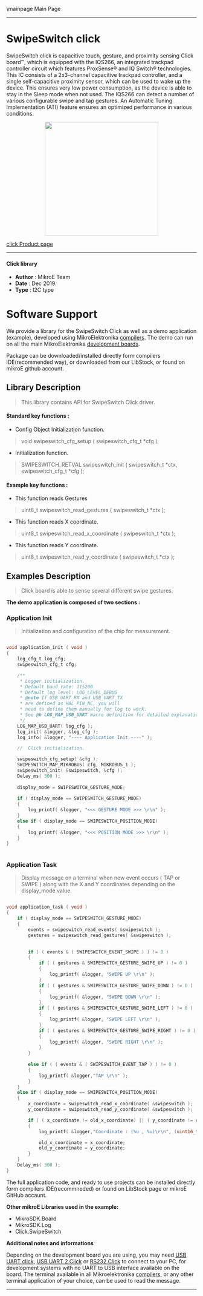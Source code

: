 \mainpage Main Page
 
 

---
# SwipeSwitch click

SwipeSwitch click is capacitive touch, gesture, and proximity sensing Click board™, which is equipped with the IQS266, an integrated trackpad controller circuit which features ProxSense® and IQ Switch® technologies. This IC consists of a 2x3-channel capacitive trackpad controller, and a single self-capacitive proximity sensor, which can be used to wake up the device. This ensures very low power consumption, as the device is able to stay in the Sleep mode when not used. The IQS266 can detect a number of various configurable swipe and tap gestures. An Automatic Tuning Implementation (ATI) feature ensures an optimized performance in various conditions.

<p align="center">
  <img src="https://download.mikroe.com/images/click_for_ide/swipeswitch_click.png" height=300px>
</p>

[click Product page](https://www.mikroe.com/swipeswitch-click)

---


#### Click library 

- **Author**        : MikroE Team
- **Date**          : Dec 2019.
- **Type**          : I2C type


# Software Support

We provide a library for the SwipeSwitch Click 
as well as a demo application (example), developed using MikroElektronika 
[compilers](https://shop.mikroe.com/compilers). 
The demo can run on all the main MikroElektronika [development boards](https://shop.mikroe.com/development-boards).

Package can be downloaded/installed directly form compilers IDE(recommended way), or downloaded from our LibStock, or found on mikroE github account. 

## Library Description

> This library contains API for SwipeSwitch Click driver.

#### Standard key functions :

- Config Object Initialization function.
> void swipeswitch_cfg_setup ( swipeswitch_cfg_t *cfg ); 
 
- Initialization function.
> SWIPESWITCH_RETVAL swipeswitch_init ( swipeswitch_t *ctx, swipeswitch_cfg_t *cfg );


#### Example key functions :

- This function reads Gestures
> uint8_t swipeswitch_read_gestures ( swipeswitch_t *ctx );
 
- This function reads X coordinate.
> uint8_t swipeswitch_read_x_coordinate ( swipeswitch_t *ctx );

- This function reads Y coordinate.
> uint8_t swipeswitch_read_y_coordinate ( swipeswitch_t *ctx );

## Examples Description

> Click board is able to sense several different swipe gestures. 

**The demo application is composed of two sections :**

### Application Init 

> Initialization and configuration of the chip for measurement.

```c

void application_init ( void )
{
    log_cfg_t log_cfg;
    swipeswitch_cfg_t cfg;

    /** 
     * Logger initialization.
     * Default baud rate: 115200
     * Default log level: LOG_LEVEL_DEBUG
     * @note If USB_UART_RX and USB_UART_TX 
     * are defined as HAL_PIN_NC, you will 
     * need to define them manually for log to work. 
     * See @b LOG_MAP_USB_UART macro definition for detailed explanation.
     */
    LOG_MAP_USB_UART( log_cfg );
    log_init( &logger, &log_cfg );
    log_info( &logger, "---- Application Init ----" );

    //  Click initialization.

    swipeswitch_cfg_setup( &cfg );
    SWIPESWITCH_MAP_MIKROBUS( cfg, MIKROBUS_1 );
    swipeswitch_init( &swipeswitch, &cfg );
    Delay_ms( 300 );
    
    display_mode = SWIPESWITCH_GESTURE_MODE;
    
    if ( display_mode == SWIPESWITCH_GESTURE_MODE)
    {
        log_printf( &logger, "<<< GESTURE MODE >>> \r\n" ); 
    }
    else if ( display_mode == SWIPESWITCH_POSITION_MODE)
    {
        log_printf( &logger, "<<< POSITION MODE >>> \r\n" ); 
    }
}
  
```

### Application Task

> Display message on a terminal when new event occurs ( TAP or SWIPE ) along with the X and Y coordinates depending on the display_mode value.

```c

void application_task ( void )
{
    if ( display_mode == SWIPESWITCH_GESTURE_MODE)
    {
        events = swipeswitch_read_events( &swipeswitch );
        gestures = swipeswitch_read_gestures( &swipeswitch );

        
        if ( ( events & ( SWIPESWITCH_EVENT_SWIPE ) ) != 0 )
        {
            if ( ( gestures & SWIPESWITCH_GESTURE_SWIPE_UP ) != 0 )
            {
                log_printf( &logger, "SWIPE UP \r\n" );
            }
            if ( ( gestures & SWIPESWITCH_GESTURE_SWIPE_DOWN ) != 0 )
            {
                log_printf( &logger, "SWIPE DOWN \r\n" );
            }
            if ( ( gestures & SWIPESWITCH_GESTURE_SWIPE_LEFT ) != 0 )
            {
                log_printf( &logger, "SWIPE LEFT \r\n" );
            }
            if ( ( gestures & SWIPESWITCH_GESTURE_SWIPE_RIGHT ) != 0 )
            {
                log_printf( &logger, "SWIPE RIGHT \r\n" );
            }
        }
        
        else if ( ( events & ( SWIPESWITCH_EVENT_TAP ) ) != 0 )
        {
            log_printf( &logger,"TAP \r\n" );
        }
    }
    else if ( display_mode == SWIPESWITCH_POSITION_MODE)
    {
        x_coordinate = swipeswitch_read_x_coordinate( &swipeswitch );
        y_coordinate = swipeswitch_read_y_coordinate( &swipeswitch );

        if ( ( x_coordinate != old_x_coordinate) || ( y_coordinate != old_y_coordinate ) )
        {
            log_printf( &logger,"Coordinate : (%u , %u)\r\n", (uint16_t) x_coordinate, (uint16_t) y_coordinate );

            old_x_coordinate = x_coordinate;
            old_y_coordinate = y_coordinate;
        }
    }
    Delay_ms( 300 );
}

```

The full application code, and ready to use projects can be  installed directly form compilers IDE(recommneded) or found on LibStock page or mikroE GitHub accaunt.

**Other mikroE Libraries used in the example:** 

- MikroSDK.Board
- MikroSDK.Log
- Click.SwipeSwitch

**Additional notes and informations**

Depending on the development board you are using, you may need 
[USB UART click](https://shop.mikroe.com/usb-uart-click), 
[USB UART 2 Click](https://shop.mikroe.com/usb-uart-2-click) or 
[RS232 Click](https://shop.mikroe.com/rs232-click) to connect to your PC, for 
development systems with no UART to USB interface available on the board. The 
terminal available in all Mikroelektronika 
[compilers](https://shop.mikroe.com/compilers), or any other terminal application 
of your choice, can be used to read the message.



---
